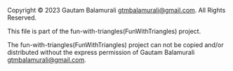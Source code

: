 Copyright © 2023 Gautam Balamurali gtmbalamurali@gmail.com. All Rights Reserved.

This file is part of the fun-with-triangles(FunWithTriangles) project.

The fun-with-triangles(FunWithTriangles) project can not be copied and/or distributed without the express permission of Gautam Balamurali gtmbalamurali@gmail.com.

